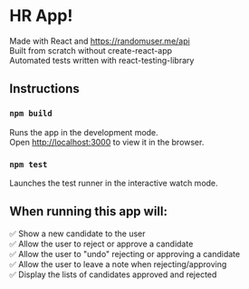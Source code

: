 

# HR App! 

Made with React and https://randomuser.me/api \
Built from scratch without create-react-app \
Automated tests written with react-testing-library

## Instructions

### `npm build`
Runs the app in the development mode.\
Open [http://localhost:3000](http://localhost:3000) to view it in the browser.

### `npm test`
Launches the test runner in the interactive watch mode.

## When running this app will:
✅ Show a new candidate to the user \
✅ Allow the user to reject or approve a candidate \
✅ Allow the user to "undo" rejecting or approving a candidate \
✅ Allow the user to leave a note when rejecting/approving \
✅ Display the lists of candidates approved and rejected 


